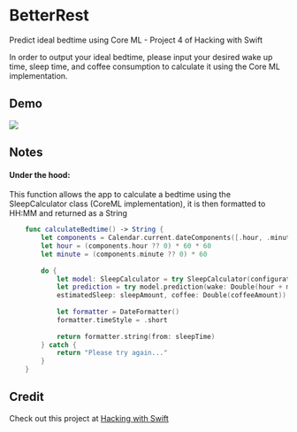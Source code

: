 # BetterRest
Predict ideal bedtime using Core ML - Project 4 of Hacking with Swift

In order to output your ideal bedtime, please input your desired wake up time, sleep time, 
and coffee consumption to calculate it using the Core ML implementation.

## Demo
<img src="https://dendev.net/Demos/BetterRest.gif"/>

## Notes
#### Under the hood:
This function allows the app to calculate a bedtime using the SleepCalculator class (CoreML implementation), 
it is then formatted to HH:MM and returned as a String

```swift
    func calculateBedtime() -> String {
        let components = Calendar.current.dateComponents([.hour, .minute], from: wakeUp)
        let hour = (components.hour ?? 0) * 60 * 60
        let minute = (components.minute ?? 0) * 60
        
        do {
            let model: SleepCalculator = try SleepCalculator(configuration: .init())
            let prediction = try model.prediction(wake: Double(hour + minute), 
            estimatedSleep: sleepAmount, coffee: Double(coffeeAmount))
           
            let formatter = DateFormatter()
            formatter.timeStyle = .short
            
            return formatter.string(from: sleepTime)
        } catch {
            return "Please try again..."
        }
    }
```

## Credit
Check out this project at [Hacking with Swift](https://www.hackingwithswift.com/100/swiftui)
